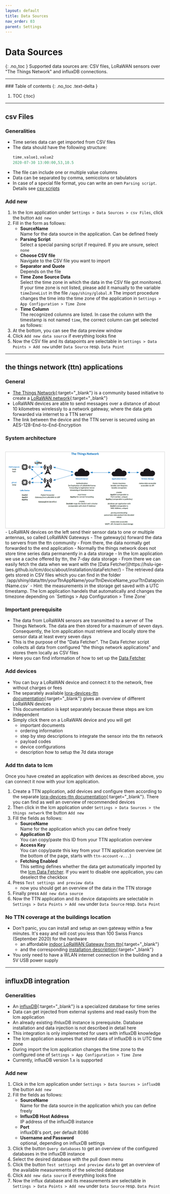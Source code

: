 ```yaml
---
layout: default
title: Data Sources
nav_order: 03
parent: Settings
---
```


# Data Sources
{: .no_toc }
Supported data sources are: CSV files, LoRaWAN sensors over "The Things Network" and influxDB connections.

<hr>
### Table of contents
{: .no_toc .text-delta }

1. TOC
{:toc}

<hr>

## csv Files
### Generalities
- Time series data can get imported from CSV files
- The data should have the following structure:
  ```javascript
  time,value1,value2
  2020-07-30 13:00:00,53,10.5
  ```
- The file can include one or multiple value columns
- Data can be separated by comma, semicolons or tabulators
- In case of a special file format, you can write an own `Parsing script`. Details see [csv scripts](https://hslu-ige-laes.github.io/lcm/docs/about/fileStructure/#csvscripts)

### Add new
1. In the lcm application under `Settings > Data Sources > csv Files`, click the button `Add new`
1. Fill in the form as follows:
   - **SourceName**<br>
     Name for the data source in the application. Can be defined freely
   - **Parsing Script**<br>
     Select a special parsing script if required. If you are unsure, select `none`
   - **Choose CSV file**<br>
     Navigate to the CSV file you want to import
   - **Separator and Quote**<br>
     Depends on the file
   - **Time Zone Source Data**<br>
     Select the time zone in which the data in the CSV file got monitored. If your time zone is not listed, please add it manually to the variable `timeZoneList` in the file `/app/shiny/global.R`
     The import procedure changes the time into the time zone of the application in `Settings > App Configuration > Time Zone`
   - **Time Column**<br>
     The recognized columns are listed. In case the column with the timestamp is not named `time`, the correct column can get selected as follows:
1. At the bottom, you can see the data preview window
1. Click `Add new data source` if everything looks fine
1. Now the CSV file and its datapoints are selectable in `Settings > Data Points > Add new` under `Data Source` resp. `Data Point`

<hr>

## the things network (ttn) applications
### General
- [The Things Network](https://de.wikipedia.org/wiki/The_Things_Network){:target="_blank"} is a community based initiative to create a [LoRaWAN network](https://de.wikipedia.org/wiki/Long_Range_Wide_Area_Network){:target="_blank"}
- LoRaWAN devices are able to send messages over a distance of about 10 kilometres wirelessly to a network gateway, where the data gets forwarded via internet to a TTN server
- The link between the device and the TTN server is secured using an AES-128-End-to-End-Encryption


### System architecture
<br>
<img src="https://raw.githubusercontent.com/hslu-ige-laes/lcm/master/docs/assets/images/settingsDataSources_01.PNG" alt="System architecture" style="border:1px solid lightgrey" onclick="window.open('https://raw.githubusercontent.com/hslu-ige-laes/lcm/master/docs/assets/images/settingsDataSources_01.PNG', '_blank');" />
<br>
- LoRaWAN devices on the left send their sensor data to one or multiple antennas, so called LoRaWAN Gateways
- The gateway(s) forward the data to servers from the ttn community
- From there, the data normally get forwarded to the end application
- Normally the things network does not store time series data permanently in a data storage
- In the lcm application we use a cache offered by ttn, the 7-day data storage
- From there we can easily fetch the data when we want with the [Data Fetcher](https://hslu-ige-laes.github.io/lcm/docs/about/installation/dataFetcher/)
- The retrieved data gets stored in CSV files which you can find in the folder `/app/shiny/data/ttn/yourTtnAppName/yourTtnDeviceName_yourTtnDatapointName.csv`
- Hint: the measurements in the storage get saved with a UTC timestamp. The lcm application handels that automatically and changes the timezone depending on `Settings > App Configuration > Time Zone`


### Important prerequisite
- The data from LoRaWAN sensors are transmitted to a server of The Things Network. The data are then stored for a maximum of seven days. Consequently, the lcm application must retrieve and locally store the sensor data at least every seven days
- This is the purpose of the "Data Fetcher". The Data Fetcher script collects all data from configured "the things network applications" and stores them locally as CSV files
- Here you can find information of how to set up the [Data Fetcher](https://hslu-ige-laes.github.io/lcm/docs/about/installation/dataFetcher/)


### Add devices
- You can buy a LoRaWAN device and connect it to the network, free without charges or fees
- The separately available [lora-devices-ttn documentation](https://hslu-ige-laes.github.io/lora-devices-ttn/){:target="_blank"} gives an overview of different LoRaWAN devices
- This documentation is kept separately because these steps are lcm independent
- Simply click there on a LoRaWAN device and you will get
  - important documents
  - ordering information
  - step by step descriptions to integrate the sensor into the ttn network
  - payload codes
  - device configurations
  - description how to setup the 7d data storage


### Add ttn data to lcm
Once you have created an application with devices as described above, you can connect it now with your lcm application.

1. Create a TTN application, add devices and configure them according to the separate [lora-devices-ttn documentation](https://hslu-ige-laes.github.io/lora-devices-ttn/){:target="_blank"}.
   There you can find as well an overview of recommended devices
1. Then click in the lcm application under `Settings > Data Sources > the things network` the button `Add new`
1. Fill the fields as follows:
   - **SourceName**<br>
     Name for the application which you can define freely
   - **Application ID**<br>
     You can copy/paste this ID from your TTN application overview
   - **Access Key**<br>
     You can copy/paste this key from your TTN application overview (at the bottom of the page, starts with `ttn-account-v...`)
   - **Fetching Enabled**<br>
     This setting defines whether the data get automatically imported by the [lcm Data Fetcher](https://hslu-ige-laes.github.io/lcm/docs/about/installation/dataFetcher/). If you want to disable one application, you can deselect the checkbox
1. Press `Test settings and preview data`
   - now you should get an overview of the data in the TTN storage
1. Finally press `Add new data source`
1. Now the TTN application and its device datapoints are selectable in `Settings > Data Points > Add new` under `Data Source` resp. `Data Point`


### No TTN coverage at the buildings location
- Don't panic, you can install and setup an own gateway within a few minutes. It's easy and will cost you less than 100 Swiss Francs (September 2020) for the hardware
  - an affordable [indoor LoRaWAN Gateway from ttn](https://ch.rs-online.com/web/p/entwicklungstools-kommunikation-und-drahtlos/1843981/){:target="_blank"}
  - and the corresponding [installation description](https://www.thethingsnetwork.org/docs/gateways/thethingsindoor/#activate-your-gateway-in-under-5-min){:target="_blank"}
- You only need to have a WLAN internet connection in the building and a 5V USB power supply

<hr>

## influxDB integration
### Generalities
- An [influxDB](https://en.wikipedia.org/wiki/InfluxDB){:target="_blank"} is a specialized database for time series
- Data can get injected from external systems and read easily from the lcm application
- An already existing ifnluxDB instance is prerequisite. Database installation and data injection is not described in detail here
- This integration is only implemented for users with influxDB knowledge
- The lcm application assumes that stored data of influxDB is in UTC time zone
- During import the lcm application changes the time zone to the configured one of `Settings > App Configuration > Time Zone`
- Currently, influxDB version 1.x is supported


### Add new
1. Click in the lcm application under `Settings > Data Sources > influxDB` the button `Add new`
1. Fill the fields as follows:
   - **SourceName**<br>
     Name for the data source in the application which you can define freely
   - **InfluxDB Host Address**<br>
     IP address of the influxDB instance
   - **Port**<br>
     influxDB's port, per default 8086
   - **Username and Password**<br>
     optional, depending on influxDB settings
1. Click the button `Query databases` to get an overview of the configured databases in the influxDB instance
1. Select the desired database with the pull down menu
1. Click the button `Test settings and preview data` to get an overview of the available measurements of the selected database
1. Click `Add new data source` if everything looks fine
1. Now the influx database and its measurements are selectable in `Settings > Data Points > Add new` under `Data Source` resp. `Data Point`

